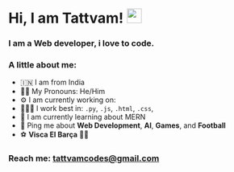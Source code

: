 # Hi, I am Tattvam! <img src="https://github.com/TheDudeThatCode/TheDudeThatCode/blob/master/Assets/Hi.gif" width="29px">
### I am a Web developer, i love to code. 

### A little about me:
- 🇮🇳  I am from India
- 👦🏻  My Pronouns: He/Him
- ⚙️  I am currently working on:
- 🧑🏻‍💻  I work best in: `.py`, `.js`, `.html`, `.css`,
- 🌱  I am currently learning about MERN
- 💬  Ping me about **Web Development**, **AI**, **Games**, and **Football** 
- ⚽️  **Visca El Barça** 🔵🔴

### Reach me: tattvamcodes@gmail.com
